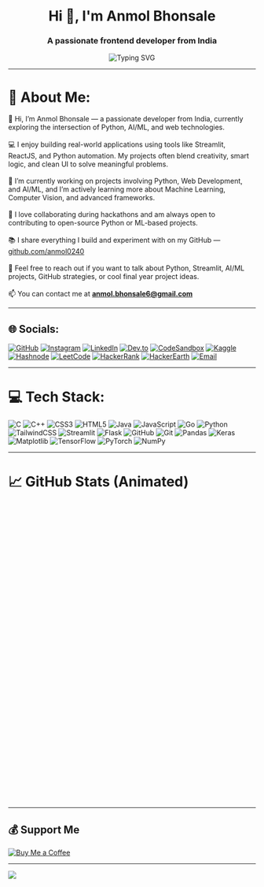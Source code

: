 <h1 align="center">Hi 👋, I'm Anmol Bhonsale</h1>
<h3 align="center">A passionate frontend developer from India</h3>

<p align="center">
  <img src="https://readme-typing-svg.demolab.com?font=Fira+Code&size=22&duration=3000&pause=1000&center=true&vCenter=true&width=435&lines=Exploring+Python%2C+AI%2C+and+Web+Tech!;Open+to+collaborations+%F0%9F%9A%80;Loves+Python+like+it's+a+superpower+%F0%9F%94%A5" alt="Typing SVG" />
</p>

---

# 💫 About Me:
👋 Hi, I’m Anmol Bhonsale — a passionate developer from India, currently exploring the intersection of Python, AI/ML, and web technologies.<br><br>
💻 I enjoy building real-world applications using tools like Streamlit, ReactJS, and Python automation. My projects often blend creativity, smart logic, and clean UI to solve meaningful problems.<br><br>
🚀 I’m currently working on projects involving Python, Web Development, and AI/ML, and I’m actively learning more about Machine Learning, Computer Vision, and advanced frameworks.<br><br>
🤝 I love collaborating during hackathons and am always open to contributing to open-source Python or ML-based projects.<br><br>
📚 I share everything I build and experiment with on my GitHub — [github.com/anmol0240](https://github.com/anmol0240)<br><br>
💬 Feel free to reach out if you want to talk about Python, Streamlit, AI/ML projects, GitHub strategies, or cool final year project ideas.<br><br>
📫 You can contact me at **anmol.bhonsale6@gmail.com**

---

## 🌐 Socials:

[![GitHub](https://img.shields.io/badge/GitHub-%2312100E.svg?logo=github&logoColor=white)](https://github.com/anmol0240)
[![Instagram](https://img.shields.io/badge/Instagram-%23E4405F.svg?logo=Instagram&logoColor=white)](https://instagram.com/ft_.anmol)
[![LinkedIn](https://img.shields.io/badge/LinkedIn-%230077B5.svg?logo=linkedin&logoColor=white)](https://linkedin.com/in/anmol-bhonsale-5148332a1)
[![Dev.to](https://img.shields.io/badge/dev.to-0A0A0A?logo=devdotto&logoColor=white)](https://dev.to/anmol_surekha)
[![CodeSandbox](https://img.shields.io/badge/CodeSandbox-151515?logo=codesandbox&logoColor=white)](https://codesandbox.io/u/anmol-006)
[![Kaggle](https://img.shields.io/badge/Kaggle-20BEFF?logo=kaggle&logoColor=white)](https://www.kaggle.com/anmolbhonsale)
[![Hashnode](https://img.shields.io/badge/Hashnode-2962FF?logo=hashnode&logoColor=white)](https://hashnode.com/@anmol006)
[![LeetCode](https://img.shields.io/badge/LeetCode-FFA116?logo=leetcode&logoColor=black)](https://leetcode.com/u/_anmol6/)
[![HackerRank](https://img.shields.io/badge/HackerRank-2EC866?logo=hackerrank&logoColor=white)](https://www.hackerrank.com/profile/anmol_bhonsale6)
[![HackerEarth](https://img.shields.io/badge/HackerEarth-323754?logo=hackerearth&logoColor=white)](https://www.hackerearth.com/)
[![Email](https://img.shields.io/badge/Email-D14836?logo=gmail&logoColor=white)](mailto:anmol.bhonsale6@gmail.com)

---

# 💻 Tech Stack:
![C](https://img.shields.io/badge/c-%2300599C.svg?style=plastic&logo=c&logoColor=white) 
![C++](https://img.shields.io/badge/c++-%2300599C.svg?style=plastic&logo=c%2B%2B&logoColor=white) 
![CSS3](https://img.shields.io/badge/css3-%231572B6.svg?style=plastic&logo=css3&logoColor=white) 
![HTML5](https://img.shields.io/badge/html5-%23E34F26.svg?style=plastic&logo=html5&logoColor=white) 
![Java](https://img.shields.io/badge/java-%23ED8B00.svg?style=plastic&logo=openjdk&logoColor=white) 
![JavaScript](https://img.shields.io/badge/javascript-%23323330.svg?style=plastic&logo=javascript&logoColor=%23F7DF1E) 
![Go](https://img.shields.io/badge/go-%2300ADD8.svg?style=plastic&logo=go&logoColor=white) 
![Python](https://img.shields.io/badge/python-3670A0?style=plastic&logo=python&logoColor=ffdd54) 
![TailwindCSS](https://img.shields.io/badge/tailwindcss-%2338B2AC.svg?style=plastic&logo=tailwind-css&logoColor=white) 
![Streamlit](https://img.shields.io/badge/Streamlit-%23FE4B4B.svg?style=plastic&logo=streamlit&logoColor=white) 
![Flask](https://img.shields.io/badge/flask-%23000.svg?style=plastic&logo=flask&logoColor=white) 
![GitHub](https://img.shields.io/badge/github-%23121011.svg?style=plastic&logo=github&logoColor=white) 
![Git](https://img.shields.io/badge/git-%23F05033.svg?style=plastic&logo=git&logoColor=white) 
![Pandas](https://img.shields.io/badge/pandas-%23150458.svg?style=plastic&logo=pandas&logoColor=white) 
![Keras](https://img.shields.io/badge/Keras-%23D00000.svg?style=plastic&logo=Keras&logoColor=white) 
![Matplotlib](https://img.shields.io/badge/Matplotlib-%23ffffff.svg?style=plastic&logo=Matplotlib&logoColor=black) 
![TensorFlow](https://img.shields.io/badge/TensorFlow-%23FF6F00.svg?style=plastic&logo=TensorFlow&logoColor=white) 
![PyTorch](https://img.shields.io/badge/PyTorch-%23EE4C2C.svg?style=plastic&logo=PyTorch&logoColor=white) 
![NumPy](https://img.shields.io/badge/numpy-%23013243.svg?style=plastic&logo=numpy&logoColor=white)

---

# 📈 GitHub Stats (Animated)

<marquee behavior="scroll" direction="up" scrollamount="2" height="600px">

<h2 align="center">📊 GitHub Analytics</h2>

<p align="center">
  <img src="https://github-readme-stats.vercel.app/api?username=Anmol0240&theme=dark&hide_border=false&include_all_commits=true&count_private=true" alt="Anmol's GitHub Stats" />
</p>

<p align="center">
  <img src="https://github-readme-streak-stats.herokuapp.com?user=Anmol0240&theme=dark&hide_border=false" alt="Anmol's GitHub Streak" />
</p>

<p align="center">
  <img src="https://github-readme-stats.vercel.app/api/top-langs/?username=Anmol0240&theme=dark&hide_border=false&layout=compact" alt="Top Languages" />
</p>

<p align="center">
  <img src="https://github-contributor-stats.vercel.app/api?username=Anmol0240&limit=5&theme=dark&combine_all_yearly_contributions=true" alt="Top Contributed Repos" />
</p>

<p align="center">
  <img src="https://activity-graph.herokuapp.com/graph?username=Anmol0240&theme=react-dark" alt="GitHub Activity Graph" />
</p>

</marquee>

---

## 💰 Support Me

[![Buy Me a Coffee](https://img.shields.io/badge/Buy%20Me%20a%20Coffee-FFDD00?style=for-the-badge&logo=buy-me-a-coffee&logoColor=black)](https://buymeacoffee.com/anmolbhonsz)

---

[![](https://visitcount.itsvg.in/api?id=Anmol0240&icon=0&color=0)](https://visitcount.itsvg.in)
